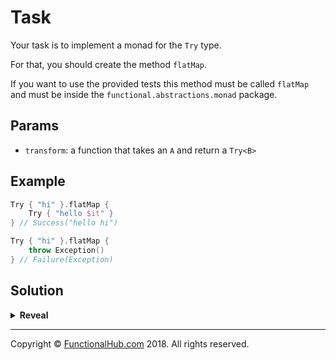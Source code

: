 # Task

Your task is to implement a monad for the `Try` type.

For that, you should create the method `flatMap`.

If you want to use the provided tests this method must be called `flatMap` and must be inside the `functional.abstractions.monad` package.

## Params

- `transform`: a function that takes an `A` and return a `Try<B>`

## Example

```kotlin
Try { "hi" }.flatMap {
    Try { "hello $it" }
} // Success("hello hi")

Try { "hi" }.flatMap {
    throw Exception()
} // Failure(Exception)
```

## Solution

<details><summary><strong>Reveal</strong></summary><p>

---
```kotlin
fun <A, B> Try<A>.flatMap(transform: (A) -> Try<B>): Try<B> =
    fold({Failure(it)}, {transform(it)})
```

</p></details>

---

Copyright © [FunctionalHub.com](http://functionalhub.com) 2018. All rights reserved.